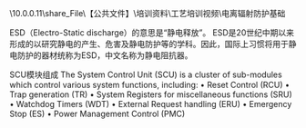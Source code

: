 \\10.0.0.11\share_File\【公共文件】\培训资料\工艺培训视频\电离辐射防护基础

ESD（Electro-Static discharge）的意思是“静电释放”。
ESD是20世纪中期以来形成的以研究静电的产生、危害及静电防护等的学科。因此，国际上习惯将用于静电防护的器材统称为ESD，中文名称为静电阻抗器。

SCU模块组成
The System Control Unit (SCU) is a cluster of sub-modules which control various system functions, including:
• Reset Control (RCU)
• Trap generation (TR)
• System Registers for miscellaneous functions (SRU)
• Watchdog Timers (WDT)
• External Request handling (ERU)
• Emergency Stop (ES)
• Power Management Control (PMC)

